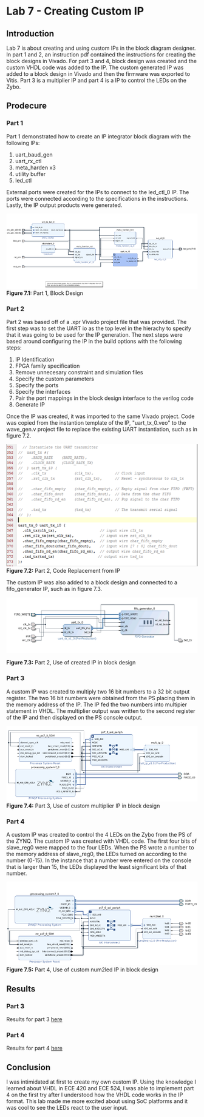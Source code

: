 # Lab 7 - Creating Custom IP

## Introduction

Lab 7 is about creating and using custom IPs in the block diagram designer. In part 1 and 2, an instruction pdf contained the instructions for creating the block designs in Vivado. For part 3 and 4, block design was created and the custom VHDL code was added to the IP. The custom generated IP was added to a block design in Vivado and then the firmware was exported to Vitis. Part 3 is a multiplier IP and part 4 is a IP to control the LEDs on the Zybo. 

## Prodecure

### Part 1
Part 1 demonstrated how to create an IP integrator block diagram with the following IPs:
1. uart_baud_gen 
2. uart_rx_ctl 
3. meta_harden x3
4. utility buffer
5. led_ctl 

External ports were created for the IPs to connect to the led_ctl_0 IP. The ports were connected according to the specifications in the instructions. Lastly, the IP output products were generated. 

![part 1 block design](img/part1_blockdesign.png)  
**Figure 7.1:** Part 1, Block Design

### Part 2

Part 2 was based off of a .xpr Vivado project file that was provided. The first step was to set the UART io as the top level in the hierachy to specify that it was going to be used for the IP generation. The next steps were based around configuring the IP in the build options with the following steps:

1. IP Identification
2. FPGA family specification
3. Remove unnecesary constraint and simulation files
4. Specify the custom parameters
5. Specify the ports
6. Specify the interfaces
7. Pair the port mappings in the block design interface to the verilog code
8. Generate IP

Once the IP was created, it was imported to the same Vivado project. Code was copied from the instantion template of the IP, "uart_tx_0.veo" to the wave_gen.v project file to replace the existing UART instantiation, such as in figure 7.2. 

![part 2 code](img/part2_code.png)  
**Figure 7.2:** Part 2, Code Replacement from IP

The custom IP was also added to a block design and connected to a fifo_generator IP, such as in figure 7.3.

![part 2 block design](img/part2_blockdesign.png)  

**Figure 7.3:** Part 2, Use of created IP in block design

### Part 3
A custom IP was created to multiply two 16 bit numbers to a 32 bit output register. The two 16 bit numbers were obtained from the PS placing them in the memory address of the IP. The IP fed the two numbers into multipier statement in VHDL. The multiplier output was written to the second register of the IP and then displayed on the PS console output. 

![part 3 block design](img/part3_blockdesign.png)   
**Figure 7.4:** Part 3, Use of custom multiplier IP in block design

### Part 4
A custom IP was created to control the 4 LEDs on the Zybo from the PS of the ZYNQ. The custom IP was created with VHDL code. The first four bits of slave_reg0 were mapped to the four LEDs. When the PS wrote a number to the memory address of slave_reg0, the LEDs turned on according to the number (0-15). In the instance that a number were entered on the console that is larger than 15, the LEDs displayed the least significant bits of that number. 

![part 4 block design](img/part4_blockdesign.png)  
**Figure 7.5:** Part 4, Use of custom num2led IP in block design

## Results

### Part 3
Results for part 3 [here](https://youtu.be/HI5FxRw1tgg)

### Part 4
Results for part 4 [here](https://youtu.be/k70NFlfXFJQ)

## Conclusion
I was intimidated at first to create my own custom IP. Using the knowledge I learned about VHDL in ECE 420 and ECE 524, I was able to implement part 4 on the first try after I understood how the VHDL code works in the IP format. This lab made me more excited about using SoC platforms and it was cool to see the LEDs react to the user input. 
